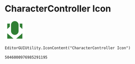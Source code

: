 # CharacterController Icon
![](/img/CharacterController%20Icon.png)

``` CSharp
EditorGUIUtility.IconContent("CharacterController Icon")
```
```
5046000976985291195
```
